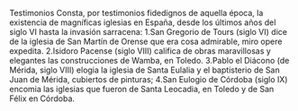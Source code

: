Testimonios
Consta, por testimonios fidedignos de aquella época, la existencia de magníficas iglesias en España, desde los últimos años del siglo VI hasta la invasión sarracena:
1.San Gregorio de Tours (siglo VI) dice de la iglesia de San Martín de Orense que era cosa admirable, miro opere expedita.
2.Isidoro Pacense (siglo VIII) califica de obras maravillosas y elegantes las construcciones de Wamba, en Toledo.
3.Pablo el Diácono (de Mérida, siglo VIII) elogia la iglesia de Santa Eulalia y el baptisterio de San Juan de Mérida, cubiertos de pinturas;
4.San Eulogio de Córdoba (siglo IX) encomia las iglesias que fueron de Santa Leocadia, en Toledo y de San Félix en Córdoba.

